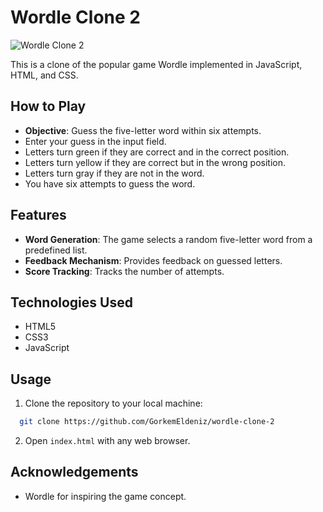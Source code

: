 # Wordle Clone 2

![Wordle Clone 2](https://utfs.io/f/03ecbba9-c1a3-4231-9b19-97781732502b-cxmxvh.png)

This is a clone of the popular game Wordle implemented in JavaScript, HTML, and CSS.

## How to Play

- **Objective**: Guess the five-letter word within six attempts.
- Enter your guess in the input field.
- Letters turn green if they are correct and in the correct position.
- Letters turn yellow if they are correct but in the wrong position.
- Letters turn gray if they are not in the word.
- You have six attempts to guess the word.

## Features

- **Word Generation**: The game selects a random five-letter word from a predefined list.
- **Feedback Mechanism**: Provides feedback on guessed letters.
- **Score Tracking**: Tracks the number of attempts.

## Technologies Used

- HTML5
- CSS3
- JavaScript

## Usage

1. Clone the repository to your local machine:
```bash
  git clone https://github.com/GorkemEldeniz/wordle-clone-2
```

2.  Open `index.html` with any web browser.

## Acknowledgements

- Wordle for inspiring the game concept.
